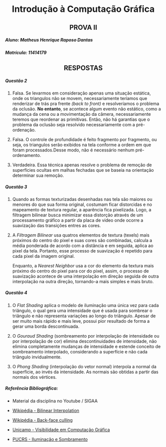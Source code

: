 <div align="center">
<h1> Introdução à Computação Gráfica</h1>
</div>

<div align="center"> 
<h2> PROVA II </h2>
</div>

##### Aluno: Matheus Henrique Raposo Dantas
##### Matrícula: 11414179

<div align="center"> <h2>RESPOSTAS</h2> 
</div>


##### Questão 2

1. Falsa. Se levarmos em consideração apenas uma situação estática, onde os triangulos não se movem, necessariamente teríamos que renderizar de trás pra frente *(back to front)* e resolveríamos o problema da oclusão. __No entanto__, se acontece algum evento não estático, como a mudança da cena ou a movimentação da câmera, necessariamente teremos que reordenar as primitivas. Então, não há garantias que o problema da oclusão seja resolvido necessariamente com a pré-ordenação.

2. Falsa. O controle de profundidade é feito fragmento por fragmento, ou seja, os triangulos serão exibidos na tela conforme a ordem em que foram processados.Desse modo, não é necessário nenhum pré-ordenamento.

3. Verdadeira. Essa técnica apenas resolve o problema de remoção de superfícies ocultas em malhas fechadas que se baseia na orientação determinar sua remoção.

##### Questão 3

1. Quando as formas texturizadas desenhadas nas tela são maiores ou menores do que sua forma original, costumam ficar distorcidas e no mapeamento de textura regular, a aparência fica pixelizada. Logo, a filtragem bilinear busca minimizar essa distorção através de um processamento gráfico a partir da placa de video onde ocorre a suavização das transições entres as cores.


2. A *Filtragem Bilinear* usa quatros elementos de textura (texels) mais próximos do centro do pixel e suas cores são combinadas, calcula a média ponderada de acordo com a distância e em seguida, aplica ao pixel da tela. Portanto, esse processo de suavização é repetido para cada pixel da imagem original.

    Enquanto, a *Nearest Neighbor* usa a cor do elemento da textura mais próximo do centro do pixel para cor do pixel, assim, o processo de suavização acontece de uma interpolação em direção seguida de outra interpolação na outra direção, tornando-a mais simples e mais bruto.

##### Questão 4

1. O *Flat Shading* aplica o modelo de iluminação uma única vez para cada triângulo, o qual gera uma intensidade que é usada para sombrear o triângulo e não representa variações ao longo do triângulo. Apesar de ser muito mais rápido e mais leve, possui pior resultado de forma a gerar uma  borda descontínuada.


2. O *Gouraud Shading* (sombreamento por interpolação de intensidade ou por interpolação de cor) elimina descontinuidades de intensidade, não elimina completamente mudanças de intensidade e estende conceito de sombreamento interpolado, considerando a superfície e não cada triângulo invidualmente.


3. O *Phong Shading* (interpolação do vetor normal) interpola a normal da superfície, ao invés da intensidade. As normais são obtidas a partir das normais dos vértices.

##### Referência Bibliográfica:
* Material da disciplina no Youtube / SIGAA

* [Wikipédia - Bilinear Interpolation](https://en.wikipedia.org/wiki/Bilinear_interpolation)

* [Wikipédia - Back-face culling](https://pt.wikipedia.org/wiki/Back-face_culling#:~:text=Na%20computa%C3%A7%C3%A3o%20gr%C3%A1fica%2C%20Back%2Dface,hor%C3%A1rio%20quando%20projetados%20na%20tela.)
 
* [Unicamp - Visibilidade em Computação Gráfica](http://www.dca.fee.unicamp.br/courses/IA725/1s2011/projetos/vidalon-nakashima/Algoritmos.html#:~:text=O)

* [PUCRS - Iluminação e Sombramento](https://www.inf.pucrs.br/~smusse/CG/PDFs/Iluminacao.pdf)

